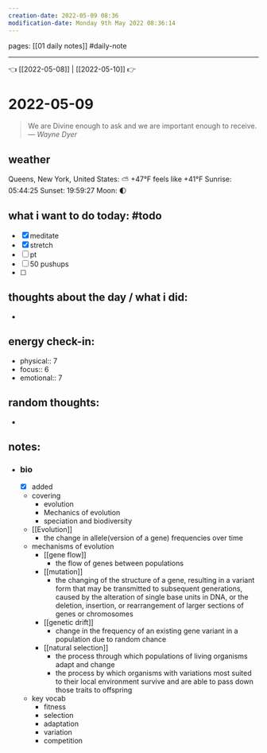 ```yaml
---
creation-date: 2022-05-09 08:36 
modification-date: Monday 9th May 2022 08:36:14 
---
```

pages: [[01 daily notes]] 
#daily-note
___

👈 [[2022-05-08]] | [[2022-05-10]] 👉 

# 2022-05-09 
> We are Divine enough to ask and we are important enough to receive.
> — <cite>Wayne Dyer</cite>


## weather
Queens, New York, United States: ⛅️  +47°F feels like +41°F
Sunrise: 05:44:25
Sunset:  19:59:27
Moon:    🌓

## what i want to do today: #todo
- [x] meditate
- [x] stretch 
- [ ] pt
- [ ] 50 pushups
- [ ] 



## thoughts about the day / what i did:
- 

## energy check-in:
- physical:: 7
- focus:: 6
- emotional:: 7

## random thoughts:
- 

## notes:
- ### bio
	- [x] added
	- covering
		- evolution
		- Mechanics of evolution
		- speciation and biodiversity
	- [[Evolution]]
		- the change in allele(version of a gene) frequencies over time
	- mechanisms of evolution
		- [[gene flow]]
			- the flow of genes between populations
		- [[mutation]]
			- the changing of the structure of a gene, resulting in a variant form that may be transmitted to subsequent generations, caused by the alteration of single base units in DNA, or the deletion, insertion, or rearrangement of larger sections of genes or chromosomes
		- [[genetic drift]]
			- change in the frequency of an existing gene variant in a population due to random chance
		- [[natural selection]]
			- the process through which populations of living organisms adapt and change
			- the process by which organisms with variations most suited to their local environment survive and are able to pass down those traits to offspring
	- key vocab
		- fitness
		- selection
		- adaptation
		- variation
		- competition

